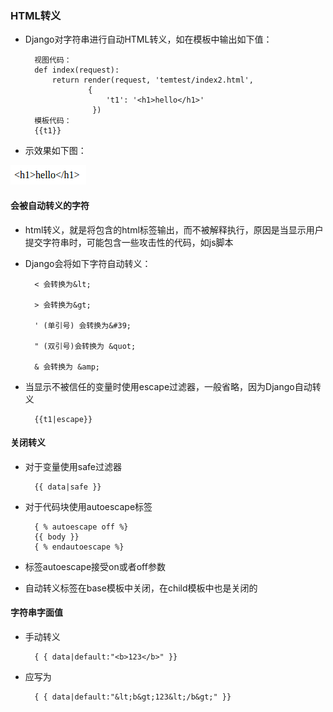 ### HTML转义

* Django对字符串进行自动HTML转义，如在模板中输出如下值：  

        视图代码：
        def index(request):
            return render(request, 'temtest/index2.html',
                    {
                        't1': '<h1>hello</h1>'
                     })
        模板代码：
        {{t1}}  

* 示效果如下图：  

![alt文本](Images/escape.png "Title")

#### 会被自动转义的字符  

* html转义，就是将包含的html标签输出，而不被解释执行，原因是当显示用户提交字符串时，可能包含一些攻击性的代码，如js脚本  
* Django会将如下字符自动转义：  

        < 会转换为&lt;

        > 会转换为&gt;

        ' (单引号) 会转换为&#39;

        " (双引号)会转换为 &quot;

        & 会转换为 &amp;  

* 当显示不被信任的变量时使用escape过滤器，一般省略，因为Django自动转义  

        {{t1|escape}}       

#### 关闭转义  

* 对于变量使用safe过滤器  

        {{ data|safe }}  

* 对于代码块使用autoescape标签  

        { % autoescape off %}
        {{ body }}
        { % endautoescape %}  

* 标签autoescape接受on或者off参数  
* 自动转义标签在base模板中关闭，在child模板中也是关闭的  

#### 字符串字面值  

* 手动转义  

        { { data|default:"<b>123</b>" }}  

* 应写为  

        { { data|default:"&lt;b&gt;123&lt;/b&gt;" }}  
